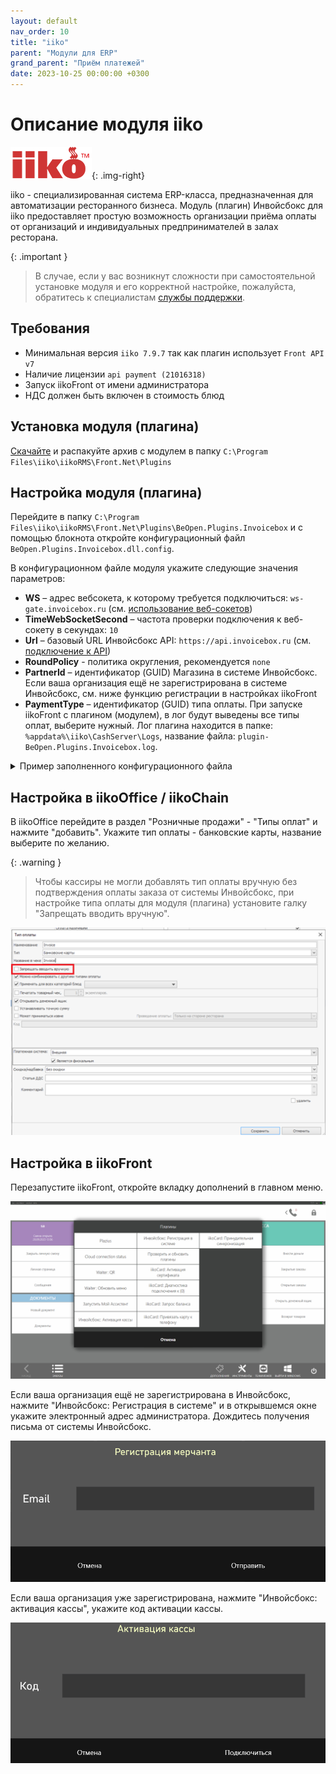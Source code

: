 ```yaml
---
layout: default
nav_order: 10
title: "iiko"
parent: "Модули для ERP"
grand_parent: "Приём платежей"
date: 2023-10-25 00:00:00 +0300
---
```


# Описание модуля iiko

![iiko](/assets/images/erp/iiko.png){: .img-right}

iiko - специализированная система ERP-класса, предназначенная для автоматизации ресторанного бизнеса.
Модуль (плагин) Инвойсбокс для iiko предоставляет простую возможность организации приёма оплаты от организаций и
индивидуальных предпринимателей в залах ресторана.

{: .important }
> В случае, если у вас возникнут сложности при самостоятельной установке модуля и его корректной настройке, пожалуйста,
обратитесь к специалистам [службы поддержки](https://www.invoicebox.ru/ru/contacts/feedback.html).

## Требования

- Минимальная версия `iiko 7.9.7` так как плагин использует `Front API v7`
- Наличие лицензии `api payment (21016318)`
- Запуск iikoFront от имени администратора
- НДС должен быть включен в стоимость блюд

## Установка модуля (плагина)

[Скачайте](https://repo.open-s.info/Plugins/iiko/BeOpen.Front.Plugin.InvoiceBox/) и распакуйте архив с модулем в папку `C:\Program Files\iiko\iikoRMS\Front.Net\Plugins`

## Настройка модуля (плагина)

Перейдите в папку `C:\Program Files\iiko\iikoRMS\Front.Net\Plugins\BeOpen.Plugins.Invoicebox`
и с помощью блокнота откройте конфигурационный файл `BeOpen.Plugins.Invoicebox.dll.config`.

В конфигурационном файле модуля укажите следующие значения параметров:

- **WS** – адрес вебсокета, к которому требуется подключиться: `ws-gate.invoicebox.ru` (см. [использование веб-сокетов](/docs/api/websockets/))
- **TimeWebSocketSecond** – частота проверки подключения к веб-сокету в секундах: `10`
- **Url** – базовый URL Инвойсбокс API: `https://api.invoicebox.ru` (см. [подключение к API](/docs/api))
- **RoundPolicy** - политика округления, рекомендуется `none`
- **PartnerId** – идентификатор (GUID) Магазина в системе Инвойсбокс. Если ваша организация ещё не зарегистрирована в системе Инвойсбокс, см. ниже функцию регистрации в настройках iikoFront
- **PaymentType** – идентификатор (GUID) типа оплаты. При запуске iikoFront с плагином (модулем), в лог будут выведены все типы оплат, выберите нужный.
Лог плагина находится в папке: `%appdata%\iiko\CashServer\Logs`, название файла: `plugin-BeOpen.Plugins.Invoicebox.log`.

<details>
  <summary>Пример заполненного конфигурационного файла</summary>
<section markdown="1">
``` xml
<BeOpen.Plugins.Invoicebox.Properties.AppSettings>
  <setting name="WS" serializeAs="String">
    <value>ws-gate.invoicebox.ru</value>
  </setting>
  <setting name="TimeWebSocketSecond" serializeAs="String">
    <value>10</value>
  </setting>
  <setting name="Url" serializeAs="String">
    <value>https://api.invoicebox.ru</value>
  </setting>
  <setting name="PartnerId" serializeAs="String">
    <value>ffffffff-ffff-ffff-ffff-ffffffffffff</value>
  </setting>
  <setting name="PaymentType" serializeAs="String">
    <value>27993602-39c4-4d08-8a60-fe8ea63ba181</value>
  </setting>
</BeOpen.Plugins.Invoicebox.Properties.AppSettings>
```
</section>
</details>

## Настройка в iikoOffice / iikoChain

В iikoOffice перейдите в раздел "Розничные продажи" - "Типы оплат" и нажмите "добавить".
Укажите тип оплаты - банковские карты, название выберите по желанию.

{: .warning }
> Чтобы кассиры не могли добавлять тип оплаты вручную без подтверждения оплаты заказа от системы Инвойсбокс,
при настройке типа оплаты для модуля (плагина) установите галку "Запрещать вводить вручную".

![Запрещать вводить вручную](/assets/images/erp/iiko/iiko_office_settings.png)

## Настройка в iikoFront

Перезапустите iikoFront, откройте вкладку дополнений в главном меню.

![Дополнения](/assets/images/erp/iiko/iiko_front_menu.png)

Если ваша организация ещё не зарегистрирована в Инвойсбокс, нажмите "Инвойсбокс: Регистрация в системе" и в открывшемся
окне укажите электронный адрес администратора. Дождитесь получения письма от системы Инвойсбокс.

![Регистрация](/assets/images/erp/iiko/registration.png)

Если ваша организация уже зарегистрирована, нажмите "Инвойсбокс: активация кассы", укажите код активации кассы.

![Активация](/assets/images/erp/iiko/activation.png)

